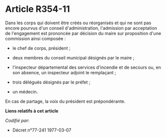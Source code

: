 # Article R354-11

Dans les corps qui doivent être créés ou réorganisés et qui ne sont pas encore pourvus d'un conseil d'administration,
l'admission par acceptation de l'engagement est prononcée par décision du maire sur proposition d'une commission ainsi
composée :

- le chef de corps, président ;

- deux membres du conseil municipal désignés par le maire ;

- l'inspecteur départemental des services d'incendie et de secours ou, en son absence, un inspecteur adjoint le remplaçant ;

- trois délégués désignés par le préfet ;

- un médecin.

En cas de partage, la voix du président est prépondérante.

**Liens relatifs à cet article**

_Codifié par_:

  - Décret n°77-241 1977-03-07
